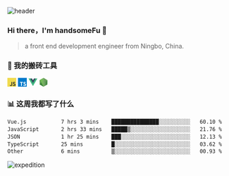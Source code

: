 ![header](https://raw.githubusercontent.com/fzq1998/fzq1998/master/header.png)

### Hi there，I'm handsomeFu 👋

> a front end development engineer from Ningbo, China.

### 🔧 我的搬砖工具
<code><img height="20" src="https://raw.githubusercontent.com/github/explore/80688e429a7d4ef2fca1e82350fe8e3517d3494d/topics/javascript/javascript.png" alt="javascript"></code>
<code><img height="20" src="https://raw.githubusercontent.com/github/explore/80688e429a7d4ef2fca1e82350fe8e3517d3494d/topics/typescript/typescript.png" alt="typescript"></code>
<code><img height="20" src="https://raw.githubusercontent.com/github/explore/80688e429a7d4ef2fca1e82350fe8e3517d3494d/topics/vue/vue.png" alt="vue"></code>
<code><img height="20" src="https://raw.githubusercontent.com/github/explore/80688e429a7d4ef2fca1e82350fe8e3517d3494d/topics/nodejs/nodejs.png" alt="nodejs"></code>



### 📊 这周我都写了什么
<!--START_SECTION:waka-->

```txt
Vue.js           7 hrs 3 mins    ███████████████░░░░░░░░░░   60.10 %
JavaScript       2 hrs 33 mins   █████▒░░░░░░░░░░░░░░░░░░░   21.76 %
JSON             1 hr 25 mins    ███░░░░░░░░░░░░░░░░░░░░░░   12.13 %
TypeScript       25 mins         █░░░░░░░░░░░░░░░░░░░░░░░░   03.62 %
Other            6 mins          ▒░░░░░░░░░░░░░░░░░░░░░░░░   00.93 %
```

<!--END_SECTION:waka-->


![expedition](https://raw.githubusercontent.com/fzq1998/fzq1998/master/expedition.gif)

